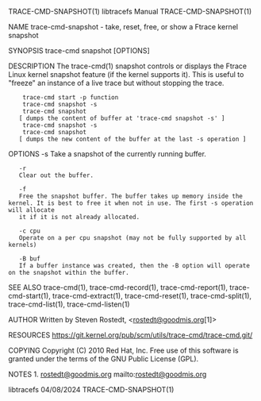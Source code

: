 TRACE-CMD-SNAPSHOT(1)						       libtracefs Manual						 TRACE-CMD-SNAPSHOT(1)

NAME
       trace-cmd-snapshot - take, reset, free, or show a Ftrace kernel snapshot

SYNOPSIS
       trace-cmd snapshot [OPTIONS]

DESCRIPTION
       The trace-cmd(1) snapshot controls or displays the Ftrace Linux kernel snapshot feature (if the kernel supports it). This is useful to "freeze" an
       instance of a live trace but without stopping the trace.

	    trace-cmd start -p function
	    trace-cmd snapshot -s
	    trace-cmd snapshot
	   [ dumps the content of buffer at 'trace-cmd snapshot -s' ]
	    trace-cmd snapshot -s
	    trace-cmd snapshot
	   [ dumps the new content of the buffer at the last -s operation ]

OPTIONS
       -s
	   Take a snapshot of the currently running buffer.

       -r
	   Clear out the buffer.

       -f
	   Free the snapshot buffer. The buffer takes up memory inside the kernel. It is best to free it when not in use. The first -s operation will allocate
	   it if it is not already allocated.

       -c cpu
	   Operate on a per cpu snapshot (may not be fully supported by all kernels)

       -B buf
	   If a buffer instance was created, then the -B option will operate on the snapshot within the buffer.

SEE ALSO
       trace-cmd(1), trace-cmd-record(1), trace-cmd-report(1), trace-cmd-start(1), trace-cmd-extract(1), trace-cmd-reset(1), trace-cmd-split(1),
       trace-cmd-list(1), trace-cmd-listen(1)

AUTHOR
       Written by Steven Rostedt, <rostedt@goodmis.org[1]>

RESOURCES
       https://git.kernel.org/pub/scm/utils/trace-cmd/trace-cmd.git/

COPYING
       Copyright (C) 2010 Red Hat, Inc. Free use of this software is granted under the terms of the GNU Public License (GPL).

NOTES
	1. rostedt@goodmis.org
	   mailto:rostedt@goodmis.org

libtracefs								  04/08/2024							 TRACE-CMD-SNAPSHOT(1)
